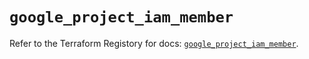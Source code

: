 # `google_project_iam_member`

Refer to the Terraform Registory for docs: [`google_project_iam_member`](https://www.terraform.io/docs/providers/google-beta/r/google_project_iam_member).
